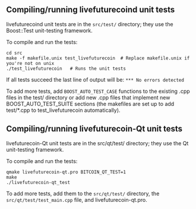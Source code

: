 Compiling/running livefuturecoind unit tests
------------------------------------

livefuturecoind unit tests are in the `src/test/` directory; they
use the Boost::Test unit-testing framework.

To compile and run the tests:

	cd src
	make -f makefile.unix test_livefuturecoin  # Replace makefile.unix if you're not on unix
	./test_livefuturecoin   # Runs the unit tests

If all tests succeed the last line of output will be:
`*** No errors detected`

To add more tests, add `BOOST_AUTO_TEST_CASE` functions to the existing
.cpp files in the test/ directory or add new .cpp files that
implement new BOOST_AUTO_TEST_SUITE sections (the makefiles are
set up to add test/*.cpp to test_livefuturecoin automatically).


Compiling/running livefuturecoin-Qt unit tests
---------------------------------------

livefuturecoin-Qt unit tests are in the src/qt/test/ directory; they
use the Qt unit-testing framework.

To compile and run the tests:

	qmake livefuturecoin-qt.pro BITCOIN_QT_TEST=1
	make
	./livefuturecoin-qt_test

To add more tests, add them to the `src/qt/test/` directory,
the `src/qt/test/test_main.cpp` file, and livefuturecoin-qt.pro.
